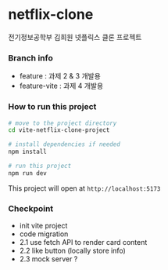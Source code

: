 # netflix-clone

전기정보공학부 김희원 넷플릭스 클론 프로젝트

### Branch info

- feature : 과제 2 & 3 개발용
- feature-vite : 과제 4 개발용

### How to run this project

```bash
# move to the project directory
cd vite-netflix-clone-project

# install dependencies if needed
npm install

# run this project
npm run dev
```

This project will open at `http://localhost:5173`

### Checkpoint

- init vite project
- code migration
- 2.1 use fetch API to render card content
- 2.2 like button (locally store info)
- 2.3 mock server ?
